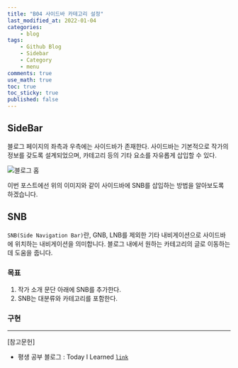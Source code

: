 ```yaml
---
title: "B04 사이드바 카테고리 설정"
last_modified_at: 2022-01-04
categories:
    - blog
tags:
    - Github Blog
    - Sidebar
    - Category
    - menu
comments: true
use_math: true
toc: true
toc_sticky: true
published: false
---
```


## SideBar

블로그 페이지의 좌측과 우측에는 사이드바가 존재한다. 사이드바는 기본적으로 작가의 정보를 갖도록 설계되었으며, 카테고리 등의 기타 요소를 자유롭게 삽입할 수 있다.

![블로그 홈](https://user-images.githubusercontent.com/79562050/148386435-d16b11d9-1737-4d2f-ac09-aa600babe33d.png)

이번 포스트에선 위의 이미지와 같이 사이드바에 SNB를 삽입하는 방법을 알아보도록 하겠습니다.

## SNB

``SNB(Side Navigation Bar)``란, GNB, LNB를 제외한 기타 내비게이션으로 사이드바에 위치하는 내비게이션을 의미합니다. 블로그 내에서 원하는 카테고리의 글로 이동하는데 도움을 줍니다. 

### 목표

1. 작가 소개 문단 아래에 SNB를 추가한다.
2. SNB는 대분류와 카테고리를 포함한다.

### 구현



-----

[참고문헌]

- 평생 공부 블로그 : Today I Learned [``link``](https://ansohxxn.github.io/blog/category/)